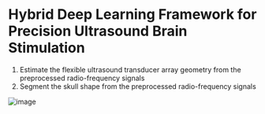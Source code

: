 # Hybrid Deep Learning Framework for Precision Ultrasound Brain Stimulation
1. Estimate the flexible ultrasound transducer array geometry from the preprocessed radio-frequency signals
2. Segment the skull shape from the preprocessed radio-frequency signals

![image](https://github.com/user-attachments/assets/e7990cab-54d0-4327-9da9-1c0dfa688101)


